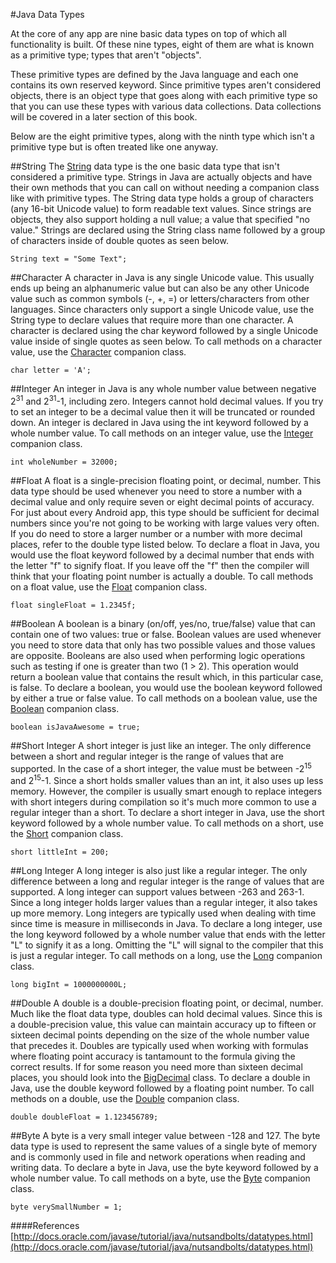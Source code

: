 #Java Data Types

At the core of any app are nine basic data types on top of which all functionality is built. Of these nine types, eight of them are what is known as a primitive type; types that aren't "objects".

These primitive types are defined by the Java language and each one contains its own reserved keyword. Since primitive types aren't considered objects, there is an object type that goes along with each primitive type so that you can use these types with various data collections.  Data collections will be covered in a later section of this book. 

Below are the eight primitive types, along with the ninth type which isn't a primitive type but is often treated like one anyway.

##String
The [String](http://developer.android.com/reference/java/lang/String.html) data type is the one basic data type that isn't considered a primitive type. Strings in Java are actually objects and have their own methods that you can call on  without needing a companion class like with primitive types. The String data type holds a group of characters (any 16-bit Unicode value) to form readable text values. Since strings are objects, they also support holding a null value; a value that specified "no value." Strings are declared using the String class name followed by a group of characters inside of double quotes as seen below.

```String text = "Some Text";```

##Character
A character in Java is any single Unicode value. This usually ends up being an alphanumeric value but can also be any other Unicode value such as common symbols (-, +, =) or letters/characters from other languages. Since characters only support a single Unicode value, use the String type to declare values that require more than one character. A character is declared using the char keyword followed by a single Unicode value inside of single quotes as seen below. To call methods on a character value, use the [Character](http://developer.android.com/reference/java/lang/Character.html) companion class.

```char letter = 'A';```

##Integer
An integer in Java is any whole number value between  negative 2<sup>31</sup> and 2<sup>31</sup>-1, including zero. Integers cannot hold decimal values. If you try to set an integer to be a decimal value then it will be truncated or rounded down. An integer is declared in Java using the int keyword followed by a whole number value. To call methods on an integer value, use the [Integer](http://developer.android.com/reference/java/lang/Integer.html) companion class.

```int wholeNumber = 32000;```

##Float
A float is a single-precision floating point, or decimal, number. This data type should be used whenever you need to store a number with a decimal value and only require seven or eight decimal points of accuracy. For just about every Android app, this type should be sufficient for decimal numbers since you're not going to be working with large values very often. If you do need to store a larger number or a number with more decimal places, refer to the double type listed below. To declare a float in Java, you would use the float keyword followed by a decimal number that ends with the letter "f" to signify float. If you leave off the "f" then the compiler will think that your floating point number is actually a double. To call methods on a float value, use the [Float](http://developer.android.com/reference/java/lang/Float.html) companion class.

```float singleFloat = 1.2345f;```

##Boolean
A boolean is a binary (on/off, yes/no, true/false) value that can contain one of two values: true or false. Boolean values are used whenever you need to store data that only has two possible values and those values are opposite. Booleans are also used when performing logic operations such as testing if one is greater than two (1 > 2). This operation would return a boolean value that contains the result which, in this particular case, is false. To declare a boolean, you would use the boolean keyword followed by either a true or false value. To call methods on a boolean value, use the [Boolean](http://developer.android.com/reference/java/lang/Boolean.html) companion class.

```boolean isJavaAwesome = true;```

##Short Integer
A short integer is just like an integer. The only difference between a short and regular integer is the range of values that are supported. In the case of a short integer, the value must be between -2<sup>15</sup> and 2<sup>15</sup>-1. Since a short holds smaller values than an int, it also uses up less memory. However, the compiler is usually smart enough to replace integers with short integers during compilation so it's much more common to use a regular integer than a short. To declare a short integer in Java, use the short keyword followed by a whole number value. To call methods on a short, use the [Short](http://developer.android.com/reference/java/lang/Short.html) companion class.

```short littleInt = 200;```

##Long Integer
A long integer is also just like a regular integer. The only difference between a long and regular integer is the range of values that are supported. A long integer can support values between -263 and 263-1. Since a long integer holds larger values than a regular integer, it also takes up more memory. Long integers are typically used when dealing with time since time is measure in milliseconds in Java. To declare a long integer, use the long keyword followed by a whole number value that ends with the letter "L" to signify it as a long. Omitting the "L" will signal to the compiler that this is just a regular integer. To call methods on a long, use the [Long](http://developer.android.com/reference/java/lang/Long.html) companion class.

```long bigInt = 1000000000L;```

##Double
A double is a double-precision floating point, or decimal, number. Much like the float data type, doubles can hold decimal values. Since this is a double-precision value, this value can maintain accuracy up to fifteen or sixteen decimal points depending on the size of the whole number value that precedes it. Doubles are typically used when working with formulas where floating point accuracy is tantamount to the formula giving the correct results. If for some reason you need more than sixteen decimal places, you should look into the [BigDecimal](http://developer.android.com/reference/java/math/BigDecimal.html) class. To declare a double in Java, use the double keyword followed by a floating point number. To call methods on a double, use the [Double](http://developer.android.com/reference/java/lang/Double.html) companion class.

```double doubleFloat = 1.123456789;```

##Byte
A byte is a very small integer value between -128 and 127. The byte data type is used to represent the same values of a single byte of memory and is commonly used in file and network operations when reading and writing data. To declare a byte in Java, use the byte keyword followed by a whole number value. To call methods on a byte, use the [Byte](http://developer.android.com/reference/java/lang/Byte.html) companion class.

```byte verySmallNumber = 1;```

####References
 [http://docs.oracle.com/javase/tutorial/java/nutsandbolts/datatypes.html](http://docs.oracle.com/javase/tutorial/java/nutsandbolts/datatypes.html)
